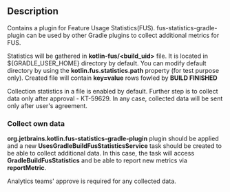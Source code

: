 ## Description

Contains a plugin for Feature Usage Statistics(FUS). fus-statistics-gradle-plugin can be used by other Gradle plugins to
collect additional metrics for FUS.  

Statistics will be gathered in **kotlin-fus/<build_uid>** file. It is located in ${GRADLE_USER_HOME} directory by default. 
You can modify default directory by using the **kotlin.fus.statistics.path** property (for test purpose only). 
Created file will contain **key=value** rows fowled by **BUILD FINISHED** 

Collection statistics in a file is enabled by default. Further step is to collect data only after approval - KT-59629. 
In any case, collected data will be sent only after user's agreement.  

### Collect own data

**org.jetbrains.kotlin.fus-statistics-gradle-plugin** plugin should be applied and a new **UsesGradleBuildFusStatisticsService** task
should be created to be able to collect additional data. 
In this case, the task will access **GradleBuildFusStatistics** and be able to report new metrics via **reportMetric**.

Analytics teams' approve is required for any collected data.
